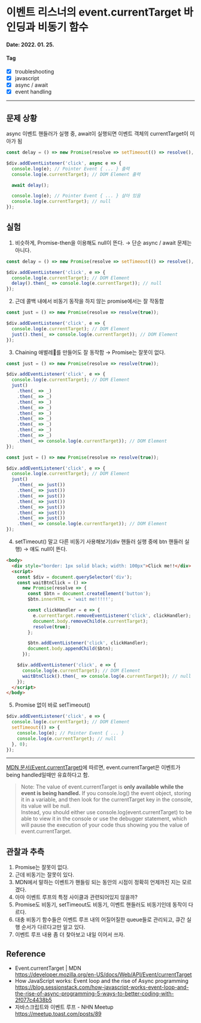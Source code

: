 # 이벤트 리스너의 event.currentTarget 바인딩과 비동기 함수

#### Date: 2022. 01. 25.

#### Tag

- [x] troubleshooting
- [x] javascript
- [x] async / await
- [x] event handling

---

## 문제 상황

async 이벤트 핸들러가 실행 중, await이 실행되면 이벤트 객체의 currentTarget이 미아가 됨

```javascript
const delay = () => new Promise(resolve => setTimeout(() => resolve(), 200));

$div.addEventListener('click', async e => {
  console.log(e); // Pointer Event { ... } 출력
  console.log(e.currentTarget); // DOM Element 출력

  await delay();

  console.log(e); // Pointer Event { ... } 살아 있음
  console.log(e.currentTarget); // null
});
```

## 실험

1. 비슷하게, Promise-then을 이용해도 null이 뜬다. &rarr; 단순 async / await 문제는 아니다.

```javascript
const delay = () => new Promise(resolve => setTimeout(() => resolve(), 200));

$div.addEventListener('click', e => {
  console.log(e.currentTarget); // DOM Element
  delay().then(_ => console.log(e.currentTarget)); // null
});
```

2. 근데 콜백 내에서 비동기 동작을 하지 않는 promise에서는 잘 작동함

```javascript
const just = () => new Promise(resolve => resolve(true));

$div.addEventListener('click', e => {
  console.log(e.currentTarget); // DOM Element
  just().then(_ => console.log(e.currentTarget)); // DOM Element
});
```

3. Chaining 애벌레:bug:를 만들어도 잘 동작함 &rarr; Promise는 잘못이 없다.

```javascript
const just = () => new Promise(resolve => resolve(true));

$div.addEventListener('click', e => {
  console.log(e.currentTarget); // DOM Element
  just()
    .then(_ => _)
    .then(_ => _)
    .then(_ => _)
    .then(_ => _)
    .then(_ => _)
    .then(_ => _)
    .then(_ => _)
    .then(_ => _)
    .then(_ => _)
    .then(_ => console.log(e.currentTarget)); // DOM Element
});
```

```javascript
const just = () => new Promise(resolve => resolve(true));

$div.addEventListener('click', e => {
  console.log(e.currentTarget); // DOM Element
  just()
    .then(_ => just())
    .then(_ => just())
    .then(_ => just())
    .then(_ => just())
    .then(_ => just())
    .then(_ => just())
    .then(_ => just())
    .then(_ => console.log(e.currentTarget)); // DOM Element
});
```

4. setTimeout() 말고 다른 비동기 사용해보기(div 핸들러 실행 중에 btn 핸들러 실행) &rarr; 얘도 null이 뜬다.

```html
<body>
  <div style="border: 1px solid black; width: 100px">Click me!!</div>
  <script>
    const $div = document.querySelector('div');
    const waitBtnClick = () =>
      new Promise(resolve => {
        const $btn = document.createElement('button');
        $btn.innerHTML = 'wait me!!!!!';

        const clickHandler = e => {
          e.currentTarget.removeEventListener('click', clickHandler);
          document.body.removeChild(e.currentTarget);
          resolve(true);
        };

        $btn.addEventListener('click', clickHandler);
        document.body.appendChild($btn);
      });

    $div.addEventListener('click', e => {
      console.log(e.currentTarget); // DOM Element
      waitBtnClick().then(_ => console.log(e.currentTarget)); // null
    });
  </script>
</body>
```

5. Promise 없이 바로 setTimeout()

```javascript
$div.addEventListener('click', e => {
  console.log(e.currentTarget); // DOM Element
  setTimeout(() => {
    console.log(e); // Pointer Event { ... }
    console.log(e.currentTarget); // null
  }, 0);
});
```

---

[MDN 문서(Event.currentTarget)](https://developer.mozilla.org/en-US/docs/Web/API/Event/currentTarget)에 따르면, event.currentTarget은 이벤트가 being handled일때만 유효하다고 함.

> Note: The value of event.currentTarget is **only available while the event is being handled.** If you console.log() the event object, storing it in a variable, and then look for the currentTarget key in the console, its value will be null.<br/>
> Instead, you should either use console.log(event.currentTarget) to be able to view it in the console or use the debugger statement, which will pause the execution of your code thus showing you the value of event.currentTarget.

## 관찰과 추측

1. Promise는 잘못이 없다.
2. 근데 비동기는 잘못이 있다.
3. MDN에서 말하는 이벤트가 핸들링 되는 동안의 시점이 정확히 언제까진 지는 모르겠다.
4. 아마 이벤트 루프의 특정 사이클과 관련되어있지 않을까?
5. Promise도 비동기, setTimeout도 비동기, 이벤트 핸들러도 비동기인데 동작이 다르다.
6. 대충 비동기 함수들은 이벤트 루프 내의 어질어질한 queue들로 관리되고, 큐간 실행 순서가 다르다고만 알고 있다.
7. 이벤트 루프 내용 좀 더 찾아보고 내일 이어서 쓰자.

## Reference

- Event.currentTarget | MDN<br/>https://developer.mozilla.org/en-US/docs/Web/API/Event/currentTarget
- How JavaScript works: Event loop and the rise of Async programming<br/>https://blog.sessionstack.com/how-javascript-works-event-loop-and-the-rise-of-async-programming-5-ways-to-better-coding-with-2f077c4438b5
- 자바스크립트와 이벤트 루프 - NHN Meetup<br/>https://meetup.toast.com/posts/89
